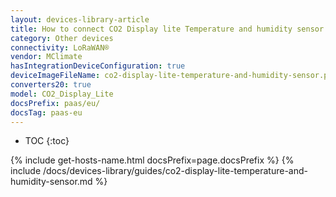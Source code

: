```yaml
---
layout: devices-library-article
title: How to connect CO2 Display lite Temperature and humidity sensor to ThingsBoard?
category: Other devices
connectivity: LoRaWAN®
vendor: MClimate
hasIntegrationDeviceConfiguration: true
deviceImageFileName: co2-display-lite-temperature-and-humidity-sensor.png
converters20: true
model: CO2_Display_Lite
docsPrefix: paas/eu/
docsTag: paas-eu
---
```


* TOC
{:toc}

{% include get-hosts-name.html docsPrefix=page.docsPrefix %}
{% include /docs/devices-library/guides/co2-display-lite-temperature-and-humidity-sensor.md %}

